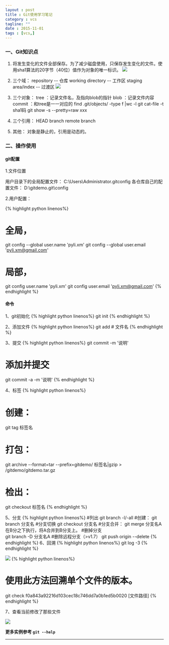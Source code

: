 ```yaml
---
layout : post
title : Git使用学习笔记
category : vcs
tagline: ""
date : 2015-11-01
tags : [vcs,]
---
```



### 一、Git知识点

1. 将发生变化的文件全部保存。为了减少磁盘使用，只保存发生变化的文件。使用sha1算法的20字节（40位）值作为对象的唯一标识。
![][1]

2. 三个域：
repository -- 仓库
working directory -- 工作区
staging area/index -- 过渡区
![][2]

3. 三个对象：
tree ：记录文件名，及指向blob的指针 
blob ：记录文件内容
commit ：和tree是一一对应的
find .git/objects/ -type f |wc -l
git cat-file -t sha1码
git show -s --pretty=raw xxx

4. 三个引用：
HEAD
branch
remote branch

5. 其他：
对象是静止的，引用是动态的。


### 二、操作使用

#### git配置

1.文件位置

用户目录下的全局配置文件：
C:\Users\Administrator\.gitconfig
各仓库自己的配置文件：
D:\gitdemo\.git\config

2.用户配置：

{% highlight python linenos%}
# 全局，
git config --global user.name 'pyli.xm'
git config --global user.email 'pyli.xm@gmail.com'
# 局部，
git config  user.name 'pyli.xm'
git config  user.email 'pyli.xm@gmail.com'
{% endhighlight %}
#### 命令

1、git初始化
{% highlight python linenos%}
    git init 
{% endhighlight %}
    
2、添加文件
{% highlight python linenos%}
    git add # 文件名
{% endhighlight %}

3、提交
{% highlight python linenos%}
git commit -m '说明'
# 添加并提交 
git commit -a -m '说明'
{% endhighlight %}

4、标签
{% highlight python linenos%}
# 创建：
git tag 标签名
# 打包：
git archive --format=tar --prefix=gitdemo/ 标签名|gzip > /gitdemo/gitdemo.tar.gz
# 检出：
git checkout 标签名
{% endhighlight %}

5、分支 
{% highlight python linenos%}
#列出
git branch -l/-all
#创建：
git branch 分支名
#分支切换 
git checkout  分支名
#分支合并：
git merge 分支名A  在B分之下执行，将A合并到B分支上。
#删掉分支  
git branch -D 分支名A
#删除远程分支（>v1.7）
git push origin --delete <branchName>
{% endhighlight %}
6、回溯
{% highlight python linenos%}
git log -3
{% endhighlight %}

![][3]
{% highlight python linenos%}
# 使用此方法回溯单个文件的版本。
git check f0a843a92216d103cec18c746dd7a0b1ed5b0020  [文件路径] 
{% endhighlight %}

7、查看当前修改了那些文件

![][4]


**更多实例参考 ``git --help``** 


---

[1]:/images/git-1.png
[2]:/images/git-2.png
[3]:/images/git-3.png
[4]:/images/git-4.png
